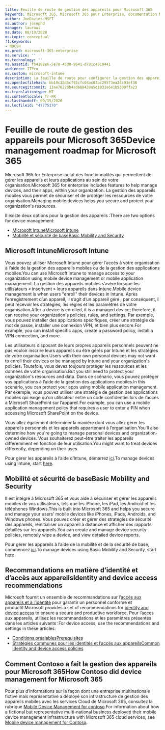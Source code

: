 ```yaml
---
title: Feuille de route de gestion des appareils pour Microsoft 365
keywords: Microsoft 365, Microsoft 365 pour Enterprise, documentation Microsoft 365, gestion des appareils mobiles, Intune
author: JoeDavies-MSFT
ms.author: josephd
manager: laurawi
ms.date: 08/10/2020
ms.topic: conceptual
f1.keywords:
- NOCSH
ms.prod: microsoft-365-enterprise
ms.service: ''
ms.technology: ''
ms.assetid: fb4182e6-5e78-45d0-9641-d791c4519441
audience: ITPro
ms.custom: microsoft-intune
description: La feuille de route pour configurer la gestion des appareils pour Microsoft 365.
ms.openlocfilehash: bb19c38d5cf92cfc04ac83bc29573ea24c93ef30
ms.sourcegitcommit: 13ae76220b4ad688438a5d1031a6e1b5300ffa23
ms.translationtype: MT
ms.contentlocale: fr-FR
ms.lasthandoff: 09/15/2020
ms.locfileid: "47775170"
---
```

# <a name="device-management-roadmap-for-microsoft-365"></a><span data-ttu-id="e5371-104">Feuille de route de gestion des appareils pour Microsoft 365</span><span class="sxs-lookup"><span data-stu-id="e5371-104">Device management roadmap for Microsoft 365</span></span>

<span data-ttu-id="e5371-105">Microsoft 365 for Enterprise inclut des fonctionnalités qui permettent de gérer les appareils et leurs applications au sein de votre organisation.</span><span class="sxs-lookup"><span data-stu-id="e5371-105">Microsoft 365 for enterprise includes features to help manage devices, and their apps, within your organization.</span></span> <span data-ttu-id="e5371-106">La gestion des appareils mobiles vous permet de sécuriser et de protéger les ressources de votre organisation.</span><span class="sxs-lookup"><span data-stu-id="e5371-106">Managing mobile devices helps you secure and protect your organization's resources.</span></span>

<span data-ttu-id="e5371-107">Il existe deux options pour la gestion des appareils :</span><span class="sxs-lookup"><span data-stu-id="e5371-107">There are two options for device management:</span></span>

- [<span data-ttu-id="e5371-108">Microsoft Intune</span><span class="sxs-lookup"><span data-stu-id="e5371-108">Microsoft Intune</span></span>](#microsoft-intune)
- [<span data-ttu-id="e5371-109">Mobilité et sécurité de base</span><span class="sxs-lookup"><span data-stu-id="e5371-109">Basic Mobility and Security</span></span>](#basic-mobility-and-security)

## <a name="microsoft-intune"></a><span data-ttu-id="e5371-110">Microsoft Intune</span><span class="sxs-lookup"><span data-stu-id="e5371-110">Microsoft Intune</span></span>

<span data-ttu-id="e5371-111">Vous pouvez utiliser Microsoft Intune pour gérer l’accès à votre organisation à l’aide de la gestion des appareils mobiles ou de la gestion des applications mobiles.</span><span class="sxs-lookup"><span data-stu-id="e5371-111">You can use Microsoft Intune to manage access to your organization using mobile device management or mobile application management.</span></span> <span data-ttu-id="e5371-112">La gestion des appareils mobiles s’avère lorsque les utilisateurs « inscrivent » leurs appareils dans Intune.</span><span class="sxs-lookup"><span data-stu-id="e5371-112">Mobile device management is when users "enroll" their devices in Intune.</span></span> <span data-ttu-id="e5371-113">Après l’enregistrement d’un appareil, il s’agit d’un appareil géré ; par conséquent, il peut recevoir les stratégies, les règles et les paramètres de votre organisation.</span><span class="sxs-lookup"><span data-stu-id="e5371-113">After a device is enrolled, it is a managed device; therefore, it can receive your organization's  policies, rules, and settings.</span></span> <span data-ttu-id="e5371-114">Par exemple, vous pouvez installer des applications spécifiques, créer une stratégie de mot de passe, installer une connexion VPN, et bien plus encore.</span><span class="sxs-lookup"><span data-stu-id="e5371-114">For example, you can install specific apps, create a password policy, install a VPN connection, and more.</span></span>

<span data-ttu-id="e5371-115">Les utilisateurs disposant de leurs propres appareils personnels peuvent ne pas vouloir inscrire leurs appareils ou être gérés par Intune et les stratégies de votre organisation.</span><span class="sxs-lookup"><span data-stu-id="e5371-115">Users with their own personal devices may not want to enroll their devices or be managed by Intune and your organization's policies.</span></span> <span data-ttu-id="e5371-116">Toutefois, vous devez toujours protéger les ressources et les données de votre organisation.</span><span class="sxs-lookup"><span data-stu-id="e5371-116">But you still need to protect your organization's resources and data.</span></span> <span data-ttu-id="e5371-117">Dans ce scénario, vous pouvez protéger vos applications à l’aide de la gestion des applications mobiles.</span><span class="sxs-lookup"><span data-stu-id="e5371-117">In this scenario, you can protect your apps using mobile application management.</span></span> <span data-ttu-id="e5371-118">Par exemple, vous pouvez utiliser une stratégie de gestion des applications mobiles qui exige qu’un utilisateur entre un code confidentiel lors de l’accès à Microsoft SharePoint sur l’appareil.</span><span class="sxs-lookup"><span data-stu-id="e5371-118">For example, you can use a mobile application management policy that requires a user to enter a PIN when accessing Microsoft SharePoint on the device.</span></span>

<span data-ttu-id="e5371-119">Vous allez également déterminer la manière dont vous allez gérer les appareils personnels et les appareils appartenant à l’organisation.</span><span class="sxs-lookup"><span data-stu-id="e5371-119">You'll also determine how you're going to manage personal devices and organization-owned devices.</span></span> <span data-ttu-id="e5371-120">Vous souhaiterez peut-être traiter les appareils différemment en fonction de leur utilisation.</span><span class="sxs-lookup"><span data-stu-id="e5371-120">You might want to treat devices differently, depending on their uses.</span></span>

<span data-ttu-id="e5371-121">Pour gérer les appareils à l’aide d’Intune, démarrez [ici](https://docs.microsoft.com/mem/intune/fundamentals/planning-guide).</span><span class="sxs-lookup"><span data-stu-id="e5371-121">To manage devices using Intune, start [here](https://docs.microsoft.com/mem/intune/fundamentals/planning-guide).</span></span>

## <a name="basic-mobility-and-security"></a><span data-ttu-id="e5371-122">Mobilité et sécurité de base</span><span class="sxs-lookup"><span data-stu-id="e5371-122">Basic Mobility and Security</span></span>

<span data-ttu-id="e5371-123">Il est intégré à Microsoft 365 et vous aide à sécuriser et gérer les appareils mobiles de vos utilisateurs, tels que les iPhone, les iPad, les Android et les téléphones Windows.</span><span class="sxs-lookup"><span data-stu-id="e5371-123">This is built into Microsoft 365 and helps you secure and manage your users' mobile devices like iPhones, iPads, Androids, and Windows phones.</span></span> <span data-ttu-id="e5371-124">Vous pouvez créer et gérer des stratégies de sécurité des appareils, réinitialiser un appareil à distance et afficher des rapports détaillés sur les appareils.</span><span class="sxs-lookup"><span data-stu-id="e5371-124">You can create and manage device security policies, remotely wipe a device, and view detailed device reports.</span></span>

<span data-ttu-id="e5371-125">Pour gérer les appareils à l’aide de la mobilité et de la sécurité de base, commencez [ici](https://support.microsoft.com/office/set-up-basic-mobility-and-security-dd892318-bc44-4eb1-af00-9db5430be3cd).</span><span class="sxs-lookup"><span data-stu-id="e5371-125">To manage devices using Basic Mobility and Security, start [here](https://support.microsoft.com/office/set-up-basic-mobility-and-security-dd892318-bc44-4eb1-af00-9db5430be3cd).</span></span>
 
## <a name="identity-and-device-access-recommendations"></a><span data-ttu-id="e5371-126">Recommandations en matière d’identité et d’accès aux appareils</span><span class="sxs-lookup"><span data-stu-id="e5371-126">Identity and device access recommendations</span></span>

<span data-ttu-id="e5371-127">Microsoft fournit un ensemble de recommandations sur l’[accès aux appareils et à l’identité](microsoft-365-policies-configurations.md) pour garantir un personnel conforme et productif.</span><span class="sxs-lookup"><span data-stu-id="e5371-127">Microsoft provides a set of recommendations for [identity and device access](microsoft-365-policies-configurations.md) to ensure a secure and productive workforce.</span></span> <span data-ttu-id="e5371-128">Pour l’accès aux appareils, utilisez les recommandations et les paramètres présentés dans les articles suivants :</span><span class="sxs-lookup"><span data-stu-id="e5371-128">For device access, use the recommendations and settings in these articles:</span></span>

- [<span data-ttu-id="e5371-129">Conditions préalables</span><span class="sxs-lookup"><span data-stu-id="e5371-129">Prerequisites</span></span>](identity-access-prerequisites.md)
- [<span data-ttu-id="e5371-130">Stratégies communes pour les identités et l’accès aux appareils</span><span class="sxs-lookup"><span data-stu-id="e5371-130">Common identity and device access policies</span></span>](identity-access-policies.md)

## <a name="how-contoso-did-device-management-for-microsoft-365"></a><span data-ttu-id="e5371-131">Comment Contoso a fait la gestion des appareils pour Microsoft 365</span><span class="sxs-lookup"><span data-stu-id="e5371-131">How Contoso did device management for Microsoft 365</span></span>

<span data-ttu-id="e5371-132">Pour plus d’informations sur la façon dont une entreprise multinationale fictive mais représentative a déployé son infrastructure de gestion des appareils mobiles avec les services Cloud de Microsoft 365, consultez la rubrique [Mobile Device Management for contoso](contoso-mdm.md).</span><span class="sxs-lookup"><span data-stu-id="e5371-132">For information about how a fictional but representative multi-national business deployed their mobile device management infrastructure with Microsoft 365 cloud services, see [Mobile device management for Contoso](contoso-mdm.md).</span></span>
